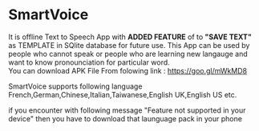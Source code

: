 # SmartVoice
It is offline Text to Speech App with <b>ADDED FEATURE</b> of to <b>"SAVE TEXT"</b> as TEMPLATE in SQlite database for future use. 
This App can be used by people who cannot speak or people who are learning new langauge and want to know pronounciation 
for particular word.
<br>You can download APK File From folowing link : https://goo.gl/mWkMD8

SmartVoice supports following language French,German,Chinese,Italian,Taiwanese,English UK,English US etc. 
<br>

if you encounter with following message "Feature not supported in your device" then you have to download that launguage pack in your phone
